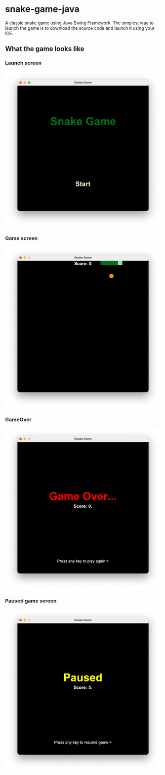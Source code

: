 # snake-game-java
A classic snake game using Java Swing Framework.
The simplest way to launch the game is to download the source code and launch it using your IDE.

## What the game looks like
### Launch screen

![Alt text](https://github.com/yurus0/snake-game-java/blob/main/screenshots/Screen%20Shot%202023-04-30%20at%202.34.24%20PM.png)

### Game screen

![Alt text](https://github.com/yurus0/snake-game-java/blob/main/screenshots/Screen%20Shot%202023-04-30%20at%202.34.30%20PM.png)

### GameOver

![Alt text](https://github.com/yurus0/snake-game-java/blob/main/screenshots/Screen%20Shot%202023-04-30%20at%202.34.36%20PM.png)

### Paused game screen

![Alt text](https://github.com/yurus0/snake-game-java/blob/main/screenshots/Screen%20Shot%202023-04-30%20at%202.35.48%20PM.png)
